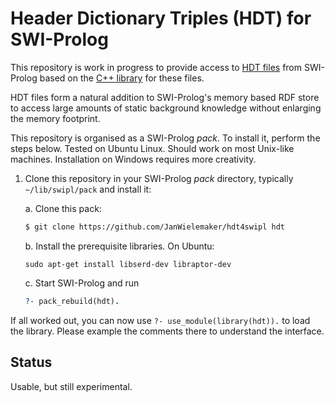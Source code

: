 # Header Dictionary Triples (HDT) for SWI-Prolog

This  repository  is  work  in  progress   to  provide  access  to  [HDT
files](http://www.rdfhdt.org/)  from  SWI-Prolog  based    on  the  [C++
library](https://github.com/rdfhdt/hdt-cpp.git) for these files.

HDT files form a natural addition to SWI-Prolog's memory based RDF store
to access large amounts of static background knowledge without enlarging
the memory footprint.

This repository is organised as  a   SWI-Prolog  _pack_.  To install it,
perform the steps below. Tested on  Ubuntu   Linux.  Should work on most
Unix-like machines. Installation on Windows requires more creativity.

1. Clone this repository in your SWI-Prolog _pack_ directory,
   typically `~/lib/swipl/pack` and install it:

    a. Clone this pack:

    ```bash
    $ git clone https://github.com/JanWielemaker/hdt4swipl hdt
    ```

    b. Install the prerequisite libraries.  On Ubuntu:

    ```
    sudo apt-get install libserd-dev libraptor-dev
    ```

    c. Start SWI-Prolog and run

    ```prolog
    ?- pack_rebuild(hdt).
    ```

If all worked out, you  can   now  use `?- use_module(library(hdt)).` to
load the library. Please example the   comments  there to understand the
interface.

## Status

Usable, but still experimental.
